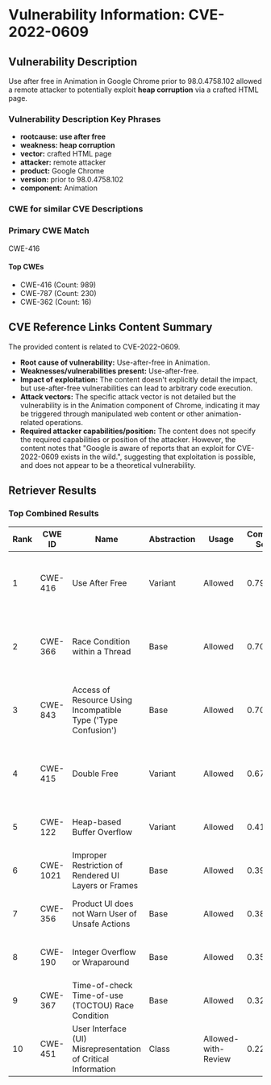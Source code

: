 # Vulnerability Information: CVE-2022-0609

## Vulnerability Description
Use after free in Animation in Google Chrome prior to 98.0.4758.102 allowed a remote attacker to potentially exploit **heap corruption** via a crafted HTML page.

### Vulnerability Description Key Phrases
- **rootcause:** **use after free**
- **weakness:** **heap corruption**
- **vector:** crafted HTML page
- **attacker:** remote attacker
- **product:** Google Chrome
- **version:** prior to 98.0.4758.102
- **component:** Animation

### CWE for similar CVE Descriptions
### Primary CWE Match
CWE-416

#### Top CWEs
- CWE-416 (Count: 989)
- CWE-787 (Count: 230)
- CWE-362 (Count: 16)

## CVE Reference Links Content Summary
The provided content is related to CVE-2022-0609.

- **Root cause of vulnerability:** Use-after-free in Animation.
- **Weaknesses/vulnerabilities present:** Use-after-free.
- **Impact of exploitation:** The content doesn't explicitly detail the impact, but use-after-free vulnerabilities can lead to arbitrary code execution.
- **Attack vectors:** The specific attack vector is not detailed but the vulnerability is in the Animation component of Chrome, indicating it may be triggered through manipulated web content or other animation-related operations.
- **Required attacker capabilities/position:** The content does not specify the required capabilities or position of the attacker. However, the content notes that "Google is aware of reports that an exploit for CVE-2022-0609 exists in the wild.", suggesting that exploitation is possible, and does not appear to be a theoretical vulnerability.

## Retriever Results

### Top Combined Results

| Rank | CWE ID | Name | Abstraction | Usage | Combined Score | Retrievers | Individual Scores |
|------|--------|------|-------------|-------|---------------|------------|-------------------|
| 1 | CWE-416 | Use After Free | Variant | Allowed | 0.7935 | dense, sparse, graph | dense: 0.639, sparse: 0.432, graph: 0.819 |
| 2 | CWE-366 | Race Condition within a Thread | Base | Allowed | 0.7045 | dense, sparse, graph | dense: 0.578, sparse: 0.348, graph: 0.604 |
| 3 | CWE-843 | Access of Resource Using Incompatible Type ('Type Confusion') | Base | Allowed | 0.7038 | dense, sparse, graph | dense: 0.508, sparse: 0.356, graph: 0.687 |
| 4 | CWE-415 | Double Free | Variant | Allowed | 0.6763 | dense, sparse, graph | dense: 0.538, sparse: 0.304, graph: 0.810 |
| 5 | CWE-122 | Heap-based Buffer Overflow | Variant | Allowed | 0.4168 | dense, sparse | dense: 0.533, sparse: 0.323 |
| 6 | CWE-1021 | Improper Restriction of Rendered UI Layers or Frames | Base | Allowed | 0.3916 | dense, sparse | dense: 0.531, sparse: 0.220 |
| 7 | CWE-356 | Product UI does not Warn User of Unsafe Actions | Base | Allowed | 0.3843 | dense, sparse | dense: 0.514, sparse: 0.222 |
| 8 | CWE-190 | Integer Overflow or Wraparound | Base | Allowed | 0.3584 | sparse, graph | sparse: 0.250, graph: 0.602 |
| 9 | CWE-367 | Time-of-check Time-of-use (TOCTOU) Race Condition | Base | Allowed | 0.3201 | dense, sparse | dense: 0.496, sparse: 0.126 |
| 10 | CWE-451 | User Interface (UI) Misrepresentation of Critical Information | Class | Allowed-with-Review | 0.2222 | dense, sparse | dense: 0.518, sparse: 0.208 |


